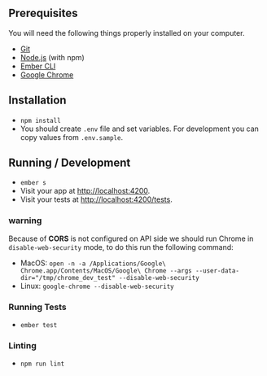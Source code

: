 ## Prerequisites

You will need the following things properly installed on your computer.

* [Git](https://git-scm.com/)
* [Node.js](https://nodejs.org/) (with npm)
* [Ember CLI](https://ember-cli.com/)
* [Google Chrome](https://google.com/chrome/)

## Installation

* `npm install`
* You should create `.env` file and set variables.
For development you can copy values from `.env.sample`. 

## Running / Development

* `ember s`
* Visit your app at [http://localhost:4200](http://localhost:4200).
* Visit your tests at [http://localhost:4200/tests](http://localhost:4200/tests).
### warning
Because of **CORS** is not configured on API side
we should run Chrome in `disable-web-security` mode,
to do this run the following command:
* MacOS:
  `open -n -a /Applications/Google\ Chrome.app/Contents/MacOS/Google\ Chrome --args --user-data-dir="/tmp/chrome_dev_test" --disable-web-security`
* Linux:
  `google-chrome --disable-web-security`

### Running Tests

* `ember test`


### Linting

* `npm run lint`
